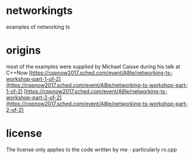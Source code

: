 # networkingts

examples of networking ts

# origins
most of the examples were supplied by Michael Caisse during his talk at C++Now
[https://cppnow2017.sched.com/event/A8Ie/networking-ts-workshop-part-1-of-2](https://cppnow2017.sched.com/event/A8Ie/networking-ts-workshop-part-1-of-2)
[https://cppnow2017.sched.com/event/A8Ie/networking-ts-workshop-part-2-of-2](https://cppnow2017.sched.com/event/A8Ie/networking-ts-workshop-part-2-of-2)

# license
The license only applies to the code written by me - particularly rx.cpp